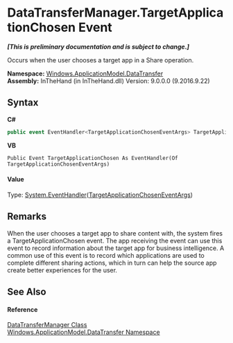 # DataTransferManager.TargetApplicationChosen Event
 _**\[This is preliminary documentation and is subject to change.\]**_

Occurs when the user chooses a target app in a Share operation.

**Namespace:**&nbsp;<a href="N_Windows_ApplicationModel_DataTransfer">Windows.ApplicationModel.DataTransfer</a><br />**Assembly:**&nbsp;InTheHand (in InTheHand.dll) Version: 9.0.0.0 (9.2016.9.22)

## Syntax

**C#**<br />
``` C#
public event EventHandler<TargetApplicationChosenEventArgs> TargetApplicationChosen
```

**VB**<br />
``` VB
Public Event TargetApplicationChosen As EventHandler(Of TargetApplicationChosenEventArgs)
```


#### Value
Type: <a href="http://msdn2.microsoft.com/en-us/library/db0etb8x" target="_blank">System.EventHandler</a>(<a href="T_Windows_ApplicationModel_DataTransfer_TargetApplicationChosenEventArgs">TargetApplicationChosenEventArgs</a>)

## Remarks
When the user chooses a target app to share content with, the system fires a TargetApplicationChosen event. The app receiving the event can use this event to record information about the target app for business intelligence. A common use of this event is to record which applications are used to complete different sharing actions, which in turn can help the source app create better experiences for the user.

## See Also


#### Reference
<a href="T_Windows_ApplicationModel_DataTransfer_DataTransferManager">DataTransferManager Class</a><br /><a href="N_Windows_ApplicationModel_DataTransfer">Windows.ApplicationModel.DataTransfer Namespace</a><br />
